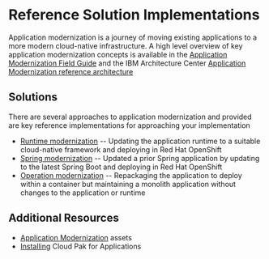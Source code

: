 # Reference Solution Implementations

Application modernization is a journey of moving existing applications to a more modern cloud-native infrastructure.
A high level overview of key application modernization concepts is available in the [Application Modernization Field Guide](https://www.ibm.com/cloud/garage/content/field-guide/app-modernization-field-guide/) and the IBM Architecture Center [Application Modernization reference architecture](https://www.ibm.com/cloud/garage/architectures/application-modernization/)

## Solutions

There are several approaches to application modernization and provided are key reference implementations for approaching your implementation

* [Runtime modernization](./liberty/README.md) -- Updating the application runtime to a suitable cloud-native framework and deploying in Red Hat OpenShift
* [Spring modernization](./spring/README.md) -- Updated a prior Spring application by updating to the latest Spring Boot and deploying in Red Hat OpenShift
* [Operation modernization](./was90/README.md) -- Repackaging the application to deploy within a container but maintaining a monolith application without changes to the application or runtime


## Additional Resources

* [Application Modernization](https://ibm-cloud-architecture.github.io/deliverables/application-modernization.html) assets
* [Installing](https://cloudpak8s.io/apps/cp4a_overview/) Cloud Pak for Applications
